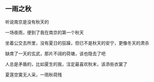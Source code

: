 ## 一雨之秋 ##

听说南京是没有秋天的

 

一场夜雨，便到了我在南京的第一个秋天

 

坐着公交去所里，没有夏日的狂躁，但已不是秋天的安宁，更像冬天的肃杀

 

缺席了一天的玄武，那片不阔的荷塘，该也隐去了吧

 

人总是矛盾的，比如夏生的我，注定最喜欢秋末，该添些衣裳了

 

 

夏莲空寞无人采，一雨秋荷残
